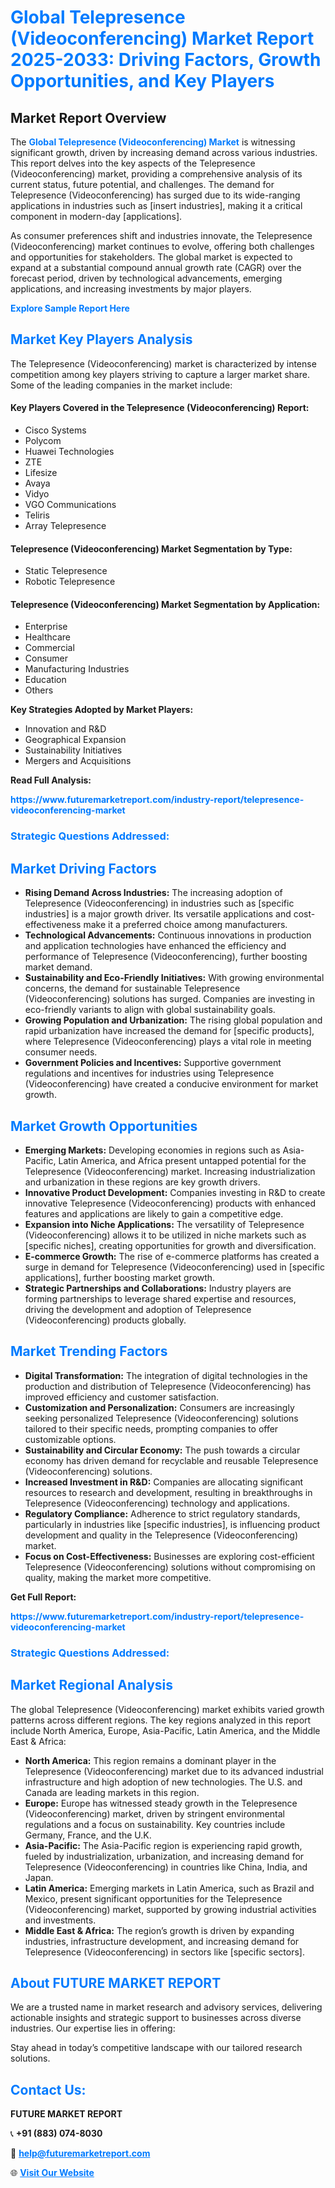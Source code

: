 <h1 style="color: #007BFF;">Global Telepresence (Videoconferencing) Market Report 2025-2033: Driving Factors, Growth Opportunities, and Key Players</h1>

<section id="overview">
<h2>Market Report Overview</h2>
<p>The <a href="https://www.futuremarketreport.com/industry-report/telepresence-videoconferencing-market" style="color: #007BFF; text-decoration: none;"><strong>Global Telepresence (Videoconferencing) Market</strong></a> is witnessing significant growth, driven by increasing demand across various industries. This report delves into the key aspects of the Telepresence (Videoconferencing) market, providing a comprehensive analysis of its current status, future potential, and challenges. The demand for Telepresence (Videoconferencing) has surged due to its wide-ranging applications in industries such as [insert industries], making it a critical component in modern-day [applications].</p>
<p>As consumer preferences shift and industries innovate, the Telepresence (Videoconferencing) market continues to evolve, offering both challenges and opportunities for stakeholders. The global market is expected to expand at a substantial compound annual growth rate (CAGR) over the forecast period, driven by technological advancements, emerging applications, and increasing investments by major players.</p>
</section>

<section id="overview">
<p><a href="https://www.futuremarketreport.com/request-sample/reportId=97621" style="color: #007BFF; text-decoration: none;"><strong>Explore Sample Report Here</strong></a></p>
</section>

<section id="key-players">
<h2 style="color: #007BFF;">Market Key Players Analysis</h2>
<p>The Telepresence (Videoconferencing) market is characterized by intense competition among key players striving to capture a larger market share. Some of the leading companies in the market include:</p>
<h4>Key Players Covered in the Telepresence (Videoconferencing) Report:</h4>
<ul><li>Cisco Systems</li><li>Polycom</li><li>Huawei Technologies</li><li>ZTE</li><li>Lifesize</li><li>Avaya</li><li>Vidyo</li><li>VGO Communications</li><li>Teliris</li><li>Array Telepresence</li></ul>
<h4>Telepresence (Videoconferencing) Market Segmentation by Type:</h4>
<ul><li>Static Telepresence</li><li>Robotic Telepresence</li></ul>

<h4>Telepresence (Videoconferencing) Market Segmentation by Application:</h4>
<ul><li>Enterprise</li><li>Healthcare</li><li>Commercial</li><li>Consumer</li><li>Manufacturing Industries</li><li>Education</li><li>Others</li></ul>
<p><strong>Key Strategies Adopted by Market Players:</strong></p>
<ul>
<li>Innovation and R&D</li>
<li>Geographical Expansion</li>
<li>Sustainability Initiatives</li>
<li>Mergers and Acquisitions</li>
</ul>
</section>

<section>
<p><strong>Read Full Analysis: </strong></p><a href="https://www.futuremarketreport.com/industry-report/telepresence-videoconferencing-market" style="color: #007BFF; text-decoration: none;"><strong>https://www.futuremarketreport.com/industry-report/telepresence-videoconferencing-market</strong></a>
<h3 style="color: #007BFF;">Strategic Questions Addressed:</h3>
</section>

<section id="driving-factors">
<h2 style="color: #007BFF;">Market Driving Factors</h2>
<ul>
<li><strong>Rising Demand Across Industries:</strong> The increasing adoption of Telepresence (Videoconferencing) in industries such as [specific industries] is a major growth driver. Its versatile applications and cost-effectiveness make it a preferred choice among manufacturers.</li>
<li><strong>Technological Advancements:</strong> Continuous innovations in production and application technologies have enhanced the efficiency and performance of Telepresence (Videoconferencing), further boosting market demand.</li>
<li><strong>Sustainability and Eco-Friendly Initiatives:</strong> With growing environmental concerns, the demand for sustainable Telepresence (Videoconferencing) solutions has surged. Companies are investing in eco-friendly variants to align with global sustainability goals.</li>
<li><strong>Growing Population and Urbanization:</strong> The rising global population and rapid urbanization have increased the demand for [specific products], where Telepresence (Videoconferencing) plays a vital role in meeting consumer needs.</li>
<li><strong>Government Policies and Incentives:</strong> Supportive government regulations and incentives for industries using Telepresence (Videoconferencing) have created a conducive environment for market growth.</li>
</ul>
</section>

<section id="growth-opportunities">
<h2 style="color: #007BFF;">Market Growth Opportunities</h2>
<ul>
<li><strong>Emerging Markets:</strong> Developing economies in regions such as Asia-Pacific, Latin America, and Africa present untapped potential for the Telepresence (Videoconferencing) market. Increasing industrialization and urbanization in these regions are key growth drivers.</li>
<li><strong>Innovative Product Development:</strong> Companies investing in R&D to create innovative Telepresence (Videoconferencing) products with enhanced features and applications are likely to gain a competitive edge.</li>
<li><strong>Expansion into Niche Applications:</strong> The versatility of Telepresence (Videoconferencing) allows it to be utilized in niche markets such as [specific niches], creating opportunities for growth and diversification.</li>
<li><strong>E-commerce Growth:</strong> The rise of e-commerce platforms has created a surge in demand for Telepresence (Videoconferencing) used in [specific applications], further boosting market growth.</li>
<li><strong>Strategic Partnerships and Collaborations:</strong> Industry players are forming partnerships to leverage shared expertise and resources, driving the development and adoption of Telepresence (Videoconferencing) products globally.</li>
</ul>
</section>

<section id="trending-factors">
<h2 style="color: #007BFF;">Market Trending Factors</h2>
<ul>
<li><strong>Digital Transformation:</strong> The integration of digital technologies in the production and distribution of Telepresence (Videoconferencing) has improved efficiency and customer satisfaction.</li>
<li><strong>Customization and Personalization:</strong> Consumers are increasingly seeking personalized Telepresence (Videoconferencing) solutions tailored to their specific needs, prompting companies to offer customizable options.</li>
<li><strong>Sustainability and Circular Economy:</strong> The push towards a circular economy has driven demand for recyclable and reusable Telepresence (Videoconferencing) solutions.</li>
<li><strong>Increased Investment in R&D:</strong> Companies are allocating significant resources to research and development, resulting in breakthroughs in Telepresence (Videoconferencing) technology and applications.</li>
<li><strong>Regulatory Compliance:</strong> Adherence to strict regulatory standards, particularly in industries like [specific industries], is influencing product development and quality in the Telepresence (Videoconferencing) market.</li>
<li><strong>Focus on Cost-Effectiveness:</strong> Businesses are exploring cost-efficient Telepresence (Videoconferencing) solutions without compromising on quality, making the market more competitive.</li>
</ul>
</section>

<section>
<p><strong>Get Full Report: </strong></p><a href="https://www.futuremarketreport.com/industry-report/telepresence-videoconferencing-market" style="color: #007BFF; text-decoration: none;"><strong>https://www.futuremarketreport.com/industry-report/telepresence-videoconferencing-market</strong></a>
<h3 style="color: #007BFF;">Strategic Questions Addressed:</h3>
</section>


<section id="regional-analysis">
<h2 style="color: #007BFF;">Market Regional Analysis</h2>
<p>The global Telepresence (Videoconferencing) market exhibits varied growth patterns across different regions. The key regions analyzed in this report include North America, Europe, Asia-Pacific, Latin America, and the Middle East & Africa:</p>
<ul>
<li><strong>North America:</strong> This region remains a dominant player in the Telepresence (Videoconferencing) market due to its advanced industrial infrastructure and high adoption of new technologies. The U.S. and Canada are leading markets in this region.</li>
<li><strong>Europe:</strong> Europe has witnessed steady growth in the Telepresence (Videoconferencing) market, driven by stringent environmental regulations and a focus on sustainability. Key countries include Germany, France, and the U.K.</li>
<li><strong>Asia-Pacific:</strong> The Asia-Pacific region is experiencing rapid growth, fueled by industrialization, urbanization, and increasing demand for Telepresence (Videoconferencing) in countries like China, India, and Japan.</li>
<li><strong>Latin America:</strong> Emerging markets in Latin America, such as Brazil and Mexico, present significant opportunities for the Telepresence (Videoconferencing) market, supported by growing industrial activities and investments.</li>
<li><strong>Middle East & Africa:</strong> The region’s growth is driven by expanding industries, infrastructure development, and increasing demand for Telepresence (Videoconferencing) in sectors like [specific sectors].</li>
</ul>
</section>

<footer>
<h2 style="color: #007BFF;">About FUTURE MARKET REPORT</h2>
<p>We are a trusted name in market research and advisory services, delivering actionable insights and strategic support to businesses across diverse industries. Our expertise lies in offering:</p>

<p>Stay ahead in today’s competitive landscape with our tailored research solutions.</p>

<h2 style="color: #007BFF;">Contact Us:</h2>
<p><strong>FUTURE MARKET REPORT</strong></p>
<p>📞 <strong>+91 (883) 074-8030</strong></p>
<p>📧 <strong><a href="mailto:help@futuremarketreport.com" style="color: #007BFF;">help@futuremarketreport.com</a></strong></p>
<p>🌐 <strong><a href="https://www.futuremarketreport.com/" style="color: #007BFF;">Visit Our Website</a></strong></p>
</footer>